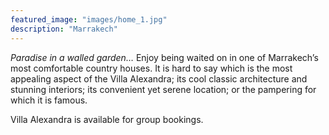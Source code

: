 ```yaml
---
featured_image: "images/home_1.jpg"
description: "Marrakech"
---
```


<em>Paradise in a walled garden…</em> Enjoy being waited on in one of Marrakech’s most comfortable country houses.
It is hard to say which is the most appealing aspect of the Villa Alexandra; its cool classic architecture and stunning interiors; its convenient yet serene location; or the pampering for which it is famous.

Villa Alexandra is available for group bookings.